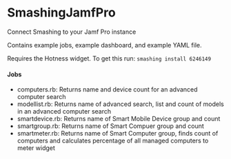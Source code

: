 # SmashingJamfPro
Connect Smashing to your Jamf Pro instance

Contains example jobs, example dashboard, and example YAML file. 

Requires the Hotness widget.  To get this run:
`smashing install 6246149`

#### Jobs
* computers.rb: Returns name and device count for an advanced computer search
* modellist.rb: Returns name of advanced search, list and count of models in an advanced computer search
* smartdevice.rb: Returns name of Smart Mobile Device group and count
* smartgroup.rb: Returns name of Smart Compuer group and count
* smartmeter.rb: Returns name of Smart Computer group, finds count of computers and calculates percentage of all managed computers to meter widget

